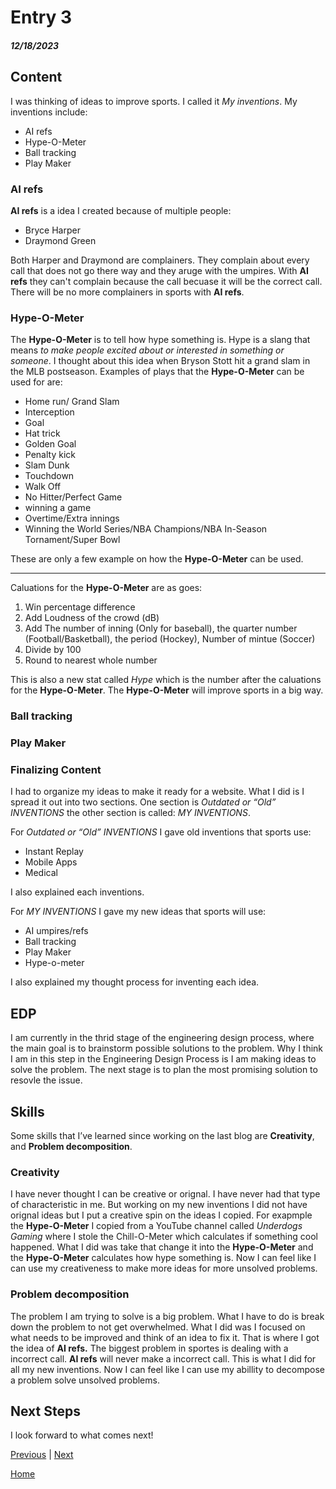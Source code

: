 # Entry 3
##### 12/18/2023

## Content
I was thinking of ideas to improve sports. I called it _My inventions_. My inventions include:

* AI refs
* Hype-O-Meter
* Ball tracking
* Play Maker

### AI refs
**AI refs** is a idea I created because of multiple people: 
* Bryce Harper
* Draymond Green

Both Harper and Draymond are complainers. They complain about every call that does not go there way and they aruge with the umpires. With **AI refs** they can't complain because the call becuase it will be the correct call. There will be no more complainers in sports with **AI refs**.

### Hype-O-Meter
The **Hype-O-Meter** is to tell how hype something is. Hype is a slang that means _to make people excited about or interested in something or someone_. I thought about this idea when Bryson Stott hit a grand slam in the MLB postseason. Examples of plays that the **Hype-O-Meter** can be used for are:
* Home run/ Grand Slam
* Interception
* Goal
* Hat trick
* Golden Goal
* Penalty kick
* Slam Dunk
* Touchdown
* Walk Off
* No Hitter/Perfect Game
* winning a game
* Overtime/Extra innings
* Winning the World Series/NBA Champions/NBA In-Season Tornament/Super Bowl

These are only a few example on how the **Hype-O-Meter** can be used. 

---

Caluations for the **Hype-O-Meter** are as goes: 

1. Win percentage difference
2. Add Loudness of the crowd (dB)
3. Add The number of inning (Only for baseball), the quarter number (Football/Basketball), the period (Hockey), Number of mintue (Soccer)
4. Divide by 100
5. Round to nearest whole number

This is also a new stat called _Hype_ which is the number after the caluations for the **Hype-O-Meter**. The **Hype-O-Meter** will improve sports in a big way.

### Ball tracking


### Play Maker


### Finalizing Content
I had to organize my ideas to make it ready for a website. What I did is I spread it out into two sections. One section is _Outdated or “Old” INVENTIONS_ the other section is called: _MY INVENTIONS_. 

For _Outdated or “Old” INVENTIONS_ I gave old inventions that sports use:

* Instant Replay
* Mobile Apps
* Medical

I also explained each inventions.

For _MY INVENTIONS_ I gave my new ideas that sports will use:

* AI umpires/refs
* Ball tracking
* Play Maker
* Hype-o-meter

I also explained my thought process for inventing each idea.

## EDP
I am currently in the thrid stage of the engineering design process, where the main goal is to brainstorm possible solutions to the problem. Why I think I am in this step in the Engineering Design Process is I am making ideas to solve the problem. The next stage is to plan the most promising solution to resovle the issue.

## Skills 
Some skills that I’ve learned since working on the last blog are **Creativity**, and **Problem decomposition**.

### Creativity
I have never thought I can be creative or orignal. I have never had that type of characteristic in me. But working on my new inventions I did not have orignal ideas but I put a creative spin on the ideas I copied. For exapmple the **Hype-O-Meter** I copied from a YouTube channel called _Underdogs Gaming_ where I stole the Chill-O-Meter which calculates if something cool happened. What I did was take that change it into the **Hype-O-Meter** and the **Hype-O-Meter** calculates how hype something is. Now I can feel like I can use my creativeness to make more ideas for more unsolved problems.

### Problem decomposition
The problem I am trying to solve is a big problem. What I have to do is break down the problem to not get overwhelmed. What I did was I focused on what needs to be improved and think of an idea to fix it. That is where I got the idea of **AI refs.** The biggest problem in sportes is dealing with a incorrect call. **AI refs** will never make a incorrect call. This is what I did for all my new inventions. Now I can feel like I can use my abillity to decompose a problem solve unsolved problems.

## Next Steps
I look forward to what comes next!

[Previous](entry02.md) | [Next](entry04.md)

[Home](../README.md)
